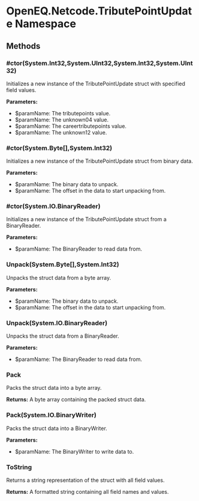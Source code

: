 ﻿# OpenEQ.Netcode.TributePointUpdate Namespace

## Methods

### #ctor(System.Int32,System.UInt32,System.Int32,System.UInt32)

Initializes a new instance of the TributePointUpdate struct with specified field values.

**Parameters:**

- $paramName: The tributepoints value.
- $paramName: The unknown04 value.
- $paramName: The careertributepoints value.
- $paramName: The unknown12 value.

### #ctor(System.Byte[],System.Int32)

Initializes a new instance of the TributePointUpdate struct from binary data.

**Parameters:**

- $paramName: The binary data to unpack.
- $paramName: The offset in the data to start unpacking from.

### #ctor(System.IO.BinaryReader)

Initializes a new instance of the TributePointUpdate struct from a BinaryReader.

**Parameters:**

- $paramName: The BinaryReader to read data from.

### Unpack(System.Byte[],System.Int32)

Unpacks the struct data from a byte array.

**Parameters:**

- $paramName: The binary data to unpack.
- $paramName: The offset in the data to start unpacking from.

### Unpack(System.IO.BinaryReader)

Unpacks the struct data from a BinaryReader.

**Parameters:**

- $paramName: The BinaryReader to read data from.

### Pack

Packs the struct data into a byte array.

**Returns:** A byte array containing the packed struct data.

### Pack(System.IO.BinaryWriter)

Packs the struct data into a BinaryWriter.

**Parameters:**

- $paramName: The BinaryWriter to write data to.

### ToString

Returns a string representation of the struct with all field values.

**Returns:** A formatted string containing all field names and values.


